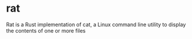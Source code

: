 # rat
Rat is a Rust implementation of cat, a Linux command line utility to display the contents of one or more files
